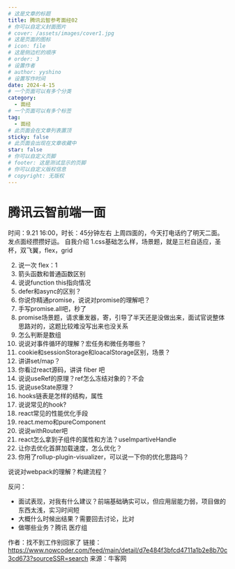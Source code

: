 ```yaml
---
# 这是文章的标题
title: 腾讯云智参考面经02
# 你可以自定义封面图片
# cover: /assets/images/cover1.jpg
# 这是页面的图标
# icon: file
# 这是侧边栏的顺序
# order: 3
# 设置作者
# author: yyshino
# 设置写作时间
date: 2024-4-15
# 一个页面可以有多个分类
category:
  - 面经
# 一个页面可以有多个标签
tag:
  - 面经
# 此页面会在文章列表置顶
sticky: false
# 此页面会出现在文章收藏中
star: false
# 你可以自定义页脚
# footer: 这是测试显示的页脚
# 你可以自定义版权信息
# copyright: 无版权
---
```




# 腾讯云智前端一面

时间：9.21 16:00，时长：45分钟左右
上周四面的，今天打电话约了明天二面。发点面经攒攒好运。
自我介绍
1.css基础怎么样，场景题，就是三栏自适应，圣杯，双飞翼，flex，grid

2. 说一次 flex：1
3. 箭头函数和普通函数区别
4. 说说function this指向情况
5. defer和async的区别？
6. 你说你精通promise，说说对promise的理解吧？
7. 手写promise.all吧，秒了
8. promise场景题，请求重发器，寄，引导了半天还是没做出来，面试官说整体思路对的，这题比较难没写出来也没关系
9. 怎么判断是数组
10. 说说对事件循环的理解？宏任务和微任务哪些？
11. cookie和sessionStorage和loacalStorage区别，场景？
12. 讲讲set/map？
13. 你看过react源码，讲讲 fiber 吧
14. 说说useRef的原理？ref怎么冻结对象的？不会
15. 说说useState原理？
16. hooks链表是怎样的结构，属性
17. 说说常见的hook?
18. react常见的性能优化手段
19. react.memo和pureComponent
20. 说说withRouter吧
21. react怎么拿到子组件的属性和方法？useImpartiveHandle
22. 让你去优化首屏加载速度，怎么优化？
23. 你用了rollup-plugin-visualizer，可以说一下你的优化思路吗？

说说对webpack的理解？构建流程？

反问：

- 面试表现，对我有什么建议？前端基础确实可以，但应用层能力弱，项目做的东西太浅，实习时间短
- 大概什么时候出结果？需要回去讨论，比对
- 做哪些业务？腾讯 医疗组

作者：找不到工作别回家了
链接：https://www.nowcoder.com/feed/main/detail/d7e484f3bfcd4711a1b2e8b70c3cd673?sourceSSR=search
来源：牛客网